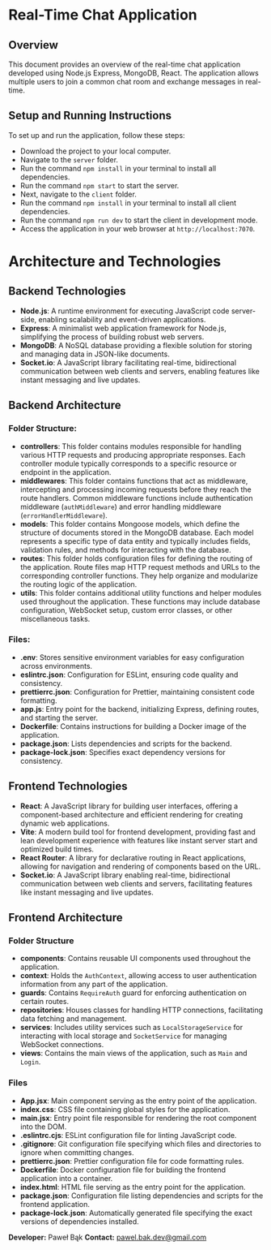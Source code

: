 # Real-Time Chat Application

## Overview
This document provides an overview of the real-time chat application developed using Node.js Express, MongoDB, React. The application allows multiple users to join a common chat room and exchange messages in real-time.

## Setup and Running Instructions
To set up and run the application, follow these steps:

- Download the project to your local computer.
- Navigate to the `server` folder.
- Run the command `npm install` in your terminal to install all dependencies.
- Run the command `npm start` to start the server.
- Next, navigate to the `client` folder.
- Run the command `npm install` in your terminal to install all client dependencies.
- Run the command `npm run dev` to start the client in development mode.
- Access the application in your web browser at `http://localhost:7070`.

# Architecture and Technologies
## Backend Technologies

- **Node.js**: A runtime environment for executing JavaScript code server-side, enabling scalability and event-driven applications.
- **Express**: A minimalist web application framework for Node.js, simplifying the process of building robust web servers.
- **MongoDB**: A NoSQL database providing a flexible solution for storing and managing data in JSON-like documents.
- **Socket.io**: A JavaScript library facilitating real-time, bidirectional communication between web clients and servers, enabling features like instant messaging and live updates.


## Backend Architecture
### Folder Structure:

- **controllers**: This folder contains modules responsible for handling various HTTP requests and producing appropriate responses. Each controller module typically corresponds to a specific resource or endpoint in the application.
- **middlewares**: This folder contains functions that act as middleware, intercepting and processing incoming requests before they reach the route handlers. Common middleware functions include authentication middleware (`authMiddleware`) and error handling middleware (`errorHandlerMiddleware`).
- **models**: This folder contains Mongoose models, which define the structure of documents stored in the MongoDB database. Each model represents a specific type of data entity and typically includes fields, validation rules, and methods for interacting with the database.
- **routes**: This folder holds configuration files for defining the routing of the application. Route files map HTTP request methods and URLs to the corresponding controller functions. They help organize and modularize the routing logic of the application.
- **utils**: This folder contains additional utility functions and helper modules used throughout the application. These functions may include database configuration, WebSocket setup, custom error classes, or other miscellaneous tasks.

### Files:

- **.env**: Stores sensitive environment variables for easy configuration across environments.
- **eslintrc.json**: Configuration for ESLint, ensuring code quality and consistency.
- **prettierrc.json**: Configuration for Prettier, maintaining consistent code formatting.
- **app.js**: Entry point for the backend, initializing Express, defining routes, and starting the server.
- **Dockerfile**: Contains instructions for building a Docker image of the application.
- **package.json**: Lists dependencies and scripts for the backend.
- **package-lock.json**: Specifies exact dependency versions for consistency.


## Frontend Technologies

- **React**: A JavaScript library for building user interfaces, offering a component-based architecture and efficient rendering for creating dynamic web applications.
- **Vite**: A modern build tool for frontend development, providing fast and lean development experience with features like instant server start and optimized build times.
- **React Router**: A library for declarative routing in React applications, allowing for navigation and rendering of components based on the URL.
- **Socket.io**: A JavaScript library enabling real-time, bidirectional communication between web clients and servers, facilitating features like instant messaging and live updates.


## Frontend Architecture

### Folder Structure

- **components**: Contains reusable UI components used throughout the application.
- **context**: Holds the `AuthContext`, allowing access to user authentication information from any part of the application.
- **guards**: Contains `RequireAuth` guard for enforcing authentication on certain routes.
- **repositories**: Houses classes for handling HTTP connections, facilitating data fetching and management.
- **services**: Includes utility services such as `LocalStorageService` for interacting with local storage and `SocketService` for managing WebSocket connections.
- **views**: Contains the main views of the application, such as `Main` and `Login`.

### Files

- **App.jsx**: Main component serving as the entry point of the application.
- **index.css**: CSS file containing global styles for the application.
- **main.jsx**: Entry point file responsible for rendering the root component into the DOM.
- **.eslintrc.cjs**: ESLint configuration file for linting JavaScript code.
- **.gitignore**: Git configuration file specifying which files and directories to ignore when committing changes.
- **prettierrc.json**: Prettier configuration file for code formatting rules.
- **Dockerfile**: Docker configuration file for building the frontend application into a container.
- **index.html**: HTML file serving as the entry point for the application.
- **package.json**: Configuration file listing dependencies and scripts for the frontend application.
- **package-lock.json**: Automatically generated file specifying the exact versions of dependencies installed.


**Developer:** Paweł Bąk
**Contact:** pawel.bak.dev@gmail.com
